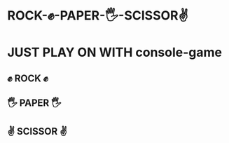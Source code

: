 # ROCK-✊-PAPER-🖐-SCISSOR✌️
# JUST PLAY ON WITH console-game 
## ✊ ROCK ✊
## 🖐 PAPER 🖐
## ✌️ SCISSOR ✌️

<!-- Updated README links and corrected typos -->
<!-- Updated README links and corrected typos -->